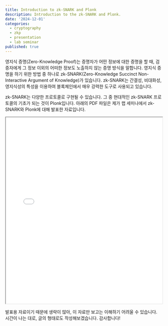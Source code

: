 ```yaml
---
title: Introduction to zk-SNARK and Plonk
description: Introduction to the zk-SNARK and Plonk.
date: '2024-12-01'
categories:
  - cryptography
  - zkp
  - presentation
  - lab seminar
published: true
---
```


영지식 증명(Zero-Knowledge Proof)는 증명자가 어떤 정보에 대한 증명을 할 때, 검증자에게 그 정보 이외의 어떠한 정보도 노출하지 않는 증명 방식을 말합니다. 영지식 증명을 하기 위한 방법 중 하나로 zk-SNARK(Zero-Knowledge Succinct Non-Interactive Argument of Knowledge)가 있습니다. zk-SNARK는 간결성, 비대화성, 영지식성의 특성을 이용하여 블록체인에서 매우 강력한 도구로 사용되고 있습니다.

zk-SNARK는 다양한 프로토콜로 구현될 수 있습니다. 그 중 현대적인 zk-SNARK 프로토콜의 기초가 되는 것이 Plonk입니다. 아래의 PDF 파일은 제가 랩 세미나에서 zk-SNARK와 Plonk에 대해 발표한 자료입니다. 

<iframe src="/src/posts/assets/pdfs/zkSNARK and Plonk.pdf" width="100%" height="600px" title="zkSNARK and Plonk"></iframe>

발표용 자료이기 때문에 생략이 많아, 이 자료만 보고는 이해하기 어려울 수 있습니다. 시간이 나는 대로, 글의 형태로도 작성해보겠습니다. 감사합니다!
